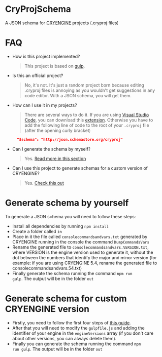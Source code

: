 # CryProjSchema
A JSON schema for [CRYENGINE](https://github.com/CRYTEK/CRYENGINE) projects (.cryproj files)

# FAQ
 * How is this project implemented?
   > This project is based on [gulp](https://github.com/gulpjs/gulp).
 * Is this an official project?
   > No, it's not. It's just a random project born because editing .cryproj files is annoying as you wouldn't get suggestions in any code editor. With a JSON schema, you will get them.
 * How can I use it in my projects?
   > There are several ways to do it.
   If you are using [Visual Studio Code](https://github.com/Microsoft/vscode), you can download this [extension](https://marketplace.visualstudio.com/items?itemName=l0ll098.cryproj).
 Otherwise you have to add the following line of code to the root of your <code>.cryproj</code> file (after the opening curly bracket)
    ```json
      "$schema": "http://json.schemastore.org/cryproj"
    ```
 * Can I generate the schema by myself?
   > Yes. [Read more in this section](#generate-schema-by-yourself)
 * Can I use this project to generate schemas for a custom version of CRYENGINE?
   > Yes. [Check this out](#generate-schema-for-custom-CRYENGINE-version)


# Generate schema by yourself
To generate a JSON schema you will need to follow these steps:
 - Install all dependencies by running <code>npm install</code>
 - Create a folder called <code>in</code>
 - Place in it the file called <code>consolecommandsandvars.txt</code> generated by CRYENGINE running in the console the command <code>DumpCommandsVars</code>
 - Rename the generated file to <code>consolecommandsandvars.VERSION.txt</code>, where VERSION is the engine version used to generate it, without the dot between the numbers that identify the major and minor version (for example: if you are using CRYENGINE 5.4, rename the generated file to consolecommandsandvars.54.txt)
 - Finally generate the schema running the command <code>npm run gulp</code>. The output will be in the folder <code>out</code>

# Generate schema for custom CRYENGINE version
 - Firstly, you need to follow the first four steps of [this guide](#generate-schema-by-yourself).
 - After that you will need to modify the <code>gulpfile.js</code> and adding the identifier of your engine in the <code>engineVersions</code> array (if you don't care about other versions, you can always delete them).
 - Finally you can generate the schema running the command <code>npm run gulp</code>. The output will be in the folder <code>out</code>

